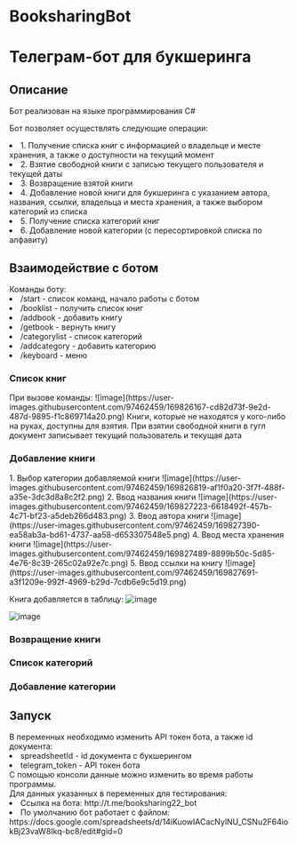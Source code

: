 # BooksharingBot
<h1>Телеграм-бот для букшеринга</h1>
<h2>Описание</h2>
<p>Бот реализован на языке программирования C#</p>

Бот позволяет осуществлять следующие операции:
<li>1.	Получение списка книг с информацией о владельце и месте хранения, а также о доступности на текущий момент</li>
<li>2.	Взятие свободной книги с записью текущего пользователя и текущей даты</li>
<li>3.	Возвращение взятой книги </li>
<li>4.  Добавление новой книги для букшеринга с указанием автора, названия, ссылки, владельца и места хранения, а также выбором категорий из списка</li>
<li>5.  Получение списка категорий книг</li>
<li>6.	Добавление новой категории (с пересортировкой списка по алфавиту) </li>

<h2>Взаимодействие с ботом</h2>
Команды боту:
<li>/start - список команд, начало работы с ботом</li>
<li>/booklist - получить список книг </li>
<li>/addbook - добавить книгу</li>
<li>/getbook - вернуть книгу</li>
<li>/categorylist - список категорий</li>
<li>/addcategory - добавить категорию</li>
<li>/keyboard - меню</li>

<h3>Список книг</h3>
При вызове команды:
![image](https://user-images.githubusercontent.com/97462459/169826167-cd82d73f-9e2d-487d-9895-f1c869714a20.png)
Книги, которые не находятся у кого-либо на руках, доступны для взятия.
При взятии свободной книги в гугл документ записывает текущий пользователь и текущая дата 

<h3>Добавление книги</h3>
1. Выбор категории добавляемой книги
![image](https://user-images.githubusercontent.com/97462459/169826819-af1f0a20-3f7f-488f-a35e-3dc3d8a8c2f2.png)
2. Ввод названия книги
![image](https://user-images.githubusercontent.com/97462459/169827223-6618492f-457b-4c71-bf23-a5deb266d483.png)
3. Ввод автора книги
![image](https://user-images.githubusercontent.com/97462459/169827390-ea58ab3a-bd61-4737-aa58-d653307548e5.png)
4. Ввод места хранения книги
![image](https://user-images.githubusercontent.com/97462459/169827489-8899b50c-5d85-4e76-8c39-265c02a92e7c.png)
5. Ввод ссылки на книгу
![image](https://user-images.githubusercontent.com/97462459/169827691-a3f1209e-992f-4969-b29d-7cdb6e9c5d19.png)
 
 Книга добавляется в таблицу:
 ![image](https://user-images.githubusercontent.com/97462459/169827779-ae7f21f4-2223-4f67-baec-5798d600bfb1.png)

![image](https://user-images.githubusercontent.com/97462459/169828118-69aeccf8-8a03-457d-9b62-7cd12d049100.png)





<h3>Возвращение книги</h3>

<h3>Список категорий</h3>

<h3>Добавление категории</h3>

<h2>Запуск</h2>
В переменных необходимо изменить API токен бота, а также id документа:
<li>spreadsheetId - id документа с букшерингом</li>
<li>telegram_token - API токен бота</li>
С помощью консоли данные можно изменить во время работы программы.
<br>
Для данных указанных в переменных для тестирования:
<li>Ссылка на бота: http://t.me/booksharing22_bot</li>
<li>По умолчанию бот работает с файлом: https://docs.google.com/spreadsheets/d/14iKuowIACacNylNU_CSNu2F64iokBj23vaW8Ikq-bc8/edit#gid=0</li>

